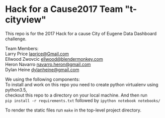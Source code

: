 # Hack for a Cause2017 Team "t-cityview"
This repo is for the 2017 Hack for a cause City of Eugene Data Dashboard challenge.

Team Members:  
Larry Price        laprice@Gmail.com  
Ellwood Zwovcic    ellwood@blendermonkey.com  
Heron Navarro      navarro.heron@gmail.com  
Dylan Heine        dylanheine@gmail.com  


We using the following components:  
To install and work on this repo you need to create python virtualenv using python3.5,  
checkout this repo to a directory on your local machine. And then run  
`pip install -r requirements.txt` followed by `ipython notebook notebooks/`  

To render the static files run `make` in the top-level project directory.  

